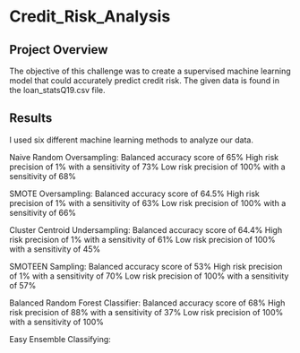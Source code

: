 # Credit_Risk_Analysis

## Project Overview
The objective of this challenge was to create a supervised machine learning model that could accurately predict credit risk. The given data is found in the loan_statsQ19.csv file.

## Results

I used six different machine learning methods to analyze our data.

Naive Random Oversampling:
Balanced accuracy score of 65%
High risk precision of 1% with a sensitivity of 73%
Low risk precision of 100% with a sensitivity of 68%

SMOTE Oversampling:
Balanced accuracy score of 64.5%
High risk precision of 1% with a sensitivity of 63%
Low risk precision of 100% with a sensitivity of 66%

Cluster Centroid Undersampling:
Balanced accuracy score of 64.4%
High risk precision of 1% with a sensitivity of 61%
Low risk precision of 100% with a sensitivity of 45%

SMOTEEN Sampling:
Balanced accuracy score of 53%
High risk precision of 1% with a sensitivity of 70%
Low risk precision of 100% with a sensitivity of 57%

Balanced Random Forest Classifier:
Balanced accuracy score of 68%
High risk precision of 88% with a sensitivity of 37%
Low risk precision of 100% with a sensitivity of 100%

Easy Ensemble Classifying:
